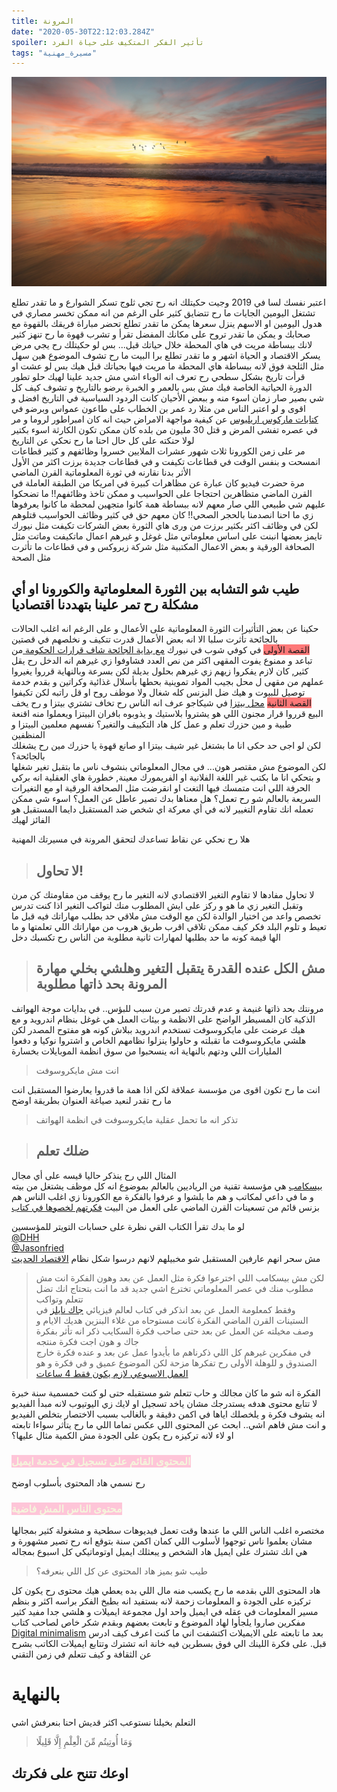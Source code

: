 ```yaml
---
title: المرونة
date: "2020-05-30T22:12:03.284Z"
spoiler: تأثير الفكر المتكيف على حياة الفرد
tags: "مسيرة_مهنية"
---
```


![Nature](./wallpaper.jpg)


اعتبر نفسك لسا في 2019
وجيت حكيتلك انه رح تجي ثلوج تسكر الشوارع و ما تقدر تطلع تشتغل اليومين الجايات ما رح تتضايق كثير على الرغم من انه ممكن تخسر مصاري في هدول اليومين او الاسهم ينزل سعرها يمكن ما تقدر تطلع تحضر مباراة فريقك بالقهوة مع صحابك و يمكن ما تقدر تروح على مكانك المفضل تقرأ و تشرب قهوة ما رح تنهز كثير لانك ببساطة مريت في هاي المحطة خلال حياتك قبل... بس لو حكيتلك رح يجي مرض يسكر الاقتصاد و الحياة اشهر و ما تقدر تطلع برا البيت ما رح تشوف الموضوع هين  سهل مثل الثلجة فوق لانه ببساطة هاي المحطة ما مريت فيها بحياتك قبل هيك بس لو عشت او قرأت تاريخ بشكل سطحي رح تعرف انه الوباء اشي مش جديد علينا لهيك حلو تطور الدورة الحياتية الخاصة فيك مش بس بالعمر و الخبرة برضو بالتاريخ و تشوف كيف كل شي بصير صار زمان اسوء منه و ببعض الأحيان كانت الردود السياسية في التاريخ افضل و اقوى و لو اعتبر الناس من مثلا رد عمر بن الخطاب على طاعون عمواس وبرضو في
<a href="https://www.goodreads.com/book/show/30659.Meditations"> كتابات ماركوس اريليوس</a>
 عن كيفية مواجهة الامراض حيث انه كان امبراطور لروما و مر في عصره تفشى المرض و قتل 30 مليون من بلده كان ممكن تكون الكارثة اسوء بكتير لولا حنكته على كل حال احنا ما رح نحكي عن التاريخ 
<br>
مر على زمن الكورونا ثلاث شهور عشرات الملايين خسروا وظائفهم و كثير قطاعات انمسحت و بنفس الوقت في قطاعات تكيفت و في قطاعات جديدة برزت اكثر من الأول 
<br>
الأثر بدنا نقارنه في ثورة المعلوماتية القرن الماضي
<br>
 مرة حضرت فيديو كان عبارة عن مظاهرات كبيرة في امريكا من الطبقة العاملة في القرن الماضي متظاهرين احتجاجا على الحواسيب و ممكن تاخذ وظائفهم!! ما تضحكوا عليهم شي طبيعي اللي صار معهم لانه ببساطة همة كانوا متجهين لمحطة ما كانوا يعرفوها زي ما احنا انصدمنا بالحجر الصحي!! كان معهم حق في كثير وظائف الحواسيب قتلوهم لكن في وظائف اكثر بكثير برزت من ورى هاي الثورة بعض الشركات تكيفت  مثل نيورك تايمز بعضها انبنت على اساس معلوماتي مثل غوغل و غيرهم اعمال ماتكيفت وماتت مثل الصحافة الورقية و بعض الاعمال المكتبية مثل شركة زيروكس و في قطاعات ما تأثرت مثل الصحة
<br>
## طيب شو التشابه بين الثورة المعلوماتية والكورونا او أي مشكلة رح تمر علينا بتهددنا اقتصاديا
حكينا عن بعض التأثيرات الثورة المعلوماتية على الأعمال و على الرغم انه اغلب الحالات بالجائحة تأثرت  سلبا الا انه بعض الأعمال قدرت تتكيف و نخلصهم في قصتين
<br>
<span style="background: rgba(255, 50, 50, 0.65)">القصة الأولى</span>
 في كوفي شوب في نيورك
 <a href="https://sprudge.com/new-york-city-coffee-in-the-time-of-covid-19-162182.html"> مع بداية الجائحة شاف قرارات الحكومة </a>
 من تباعد و ممنوع يفوت المقهى اكثر من نص العدد فشاوفوا زي غيرهم انه الدخل رح يقل كثير, كان لازم يفكروا زيهم زي غيرهم بحلول بديلة لكن بسرعة وبالنهاية قرروا يغيروا عملهم من مقهى ل محل بجيب المواد تموينية بحطها بأسلال غذائية وكراتين و بقدم خدمة توصيل للبيوت و هيك ضل البزنس كله شغال ولا موظف روح او قل راتبه لكن تكيفوا<br>
 <span style="background: rgba(255, 50, 50, 0.65)">القصة الثانية</span>
 <a href="https://www.bbc.com/news/world-us-canada-52232381">محل بيتزا</a>
  في شيكاجو عرف انه الناس رح تخاف تشتري بيتزا و رح يخف البيع قرروا قرار مجنون اللي هو يشتروا بلاستيك و يذوبوه بافران البيتزا ويعملوا منه اقنعة طبية و مين حزرك تعلم و عمل كل هاد التكييف والتغير؟ نفسهم معلمين البيتزا و المنظفين
 <br>
 لكن لو اجى حد حكى انا ما بشتغل غير شيف بيتزا او صانع قهوة يا حزرك مين رح يشغلك بالجائحة؟<br> 
 لكن الموضوع مش مقتصر هون... في مجال المعلوماتي بنشوف ناس ما بتقبل تغير شغلها و بتحكي انا ما بكتب غير اللغة الفلانية او الفريمورك معينة, خطورة هاي العقلية انه بركي الحرفة اللي انت متمسك فيها التغت او انقرضت مثل الصحافة الورقية او مع التغيرات السريعة بالعالم شو رح تعمل؟ هل معناها بدك تصير عاطل عن العمل؟ اسوء شي ممكن تعمله انك تقاوم التغيير لانه في أي معركة اي شخص ضد المستقبل دايما المستقبل هو الفائز لهيك <br>

هلا رح نحكي عن نقاط تساعدك لتحقق المرونة في مسيرتك المهنية

> ## لا تحاول!

لا تحاول مفادها لا تقاوم التغير الاقتصادي لانه التغير ما رح يوقف من مقاومتك كن مرن وتقبل التغير زي ما هو و ركز على ايش المطلوب منك لتواكب التغير اذا كنت تدرس تخصص واعد من اختيار الوالدة لكن مع الوقت مش ملاقي حد بطلب مهاراتك فيه قبل ما تعيط و تلوم البلد فكر كيف ممكن تلاقي اقرب طريق هروب من مهاراتك اللي تعلمتها و ما الها قيمة كونه ما حد بطلبها لمهارات ثانية مطلوبة من الناس رح تكسبك دخل


> ##  مش الكل عنده القدرة يتقبل التغير وهلشي بخلي مهارة المرونة بحد ذاتها مطلوبة

 مرونتك بحد ذاتها غنيمة و عدم قدرتك تصير مرن سبب للبؤس.. في بدايات موجة الهواتف الذكية كان المسيطر الواضح على الانظمة و بيئات العمل هي غوغل بنظام اندرويد و مع هيك عرضت على مايكروسوفت تستخدم اندرويد ببلاش كونه هو مفتوح المصدر لكن هلشي مايكروسوفت ما تقبلته و حاولوا ينزلوا نظامهم الخاص و اشتروا نوكيا و دفعوا المليارات اللي ودتهم بالنهاية انه ينسحبوا من سوق انظمة الموبايلات بخسارة

> انت مش مايكروسوفت

 انت ما رح تكون اقوى من مؤسسة عملاقة لكن اذا همة ما قدروا يعارضوا المستقبل انت ما رح تقدر لنعيد صياغة العنوان بطريقة اوضح

>تذكر انه ما تحمل عقلية مايكروسوفت في انظمة الهواتف 

> ## ضلك تعلم 

المثال اللي رح ينذكر حاليا قيسه على أي مجال<br>
<a href="https://basecamp.com/">بيسكامب</a>
هي مؤسسة تقنية من الرياديين بالعالم بموضوع انه كل موظف يشتغل من بيته و ما في داعي لمكاتب و هم ما بلشوا و عرفوا بالفكرة مع الكورونا زي اغلب الناس هم بزنس قائم من 
تسعينات القرن الماضي على العمل من البيت  <a href="https://basecamp.com/books/rework">فكرتهم لخصوها في كتاب </a>

لو ما بدك تقرأ الكتاب القي نظرة على حسابات التويتر للمؤسسين <br>
<a href="https://twitter.com/dhh">@DHH</a><br>
<a href="https://twitter.com/jasonfried">@Jasonfried</a><br>
مش سحر انهم عارفين المستقبل شو مخبيلهم لانهم درسوا شكل نظام 
<a href="https://www.forbes.com/sites/danschawbel/2012/04/23/the-4-disciplines-of-business-execution/#884f2607a2e5">الاقتصاد الحديث</a>

> لكن مش بيسكامب اللي اخترعوا فكرة مثل العمل عن بعد وهون الفكرة انت مش مطلوب منك في عصر المعلوماتي تخترع اشي جديد قد ما انت بتحتاج انك تضل تتعلم وتواكب<br>
وفقط كمعلومة العمل عن بعد انذكر في كتاب لعالم فيزيائي
<a href="https://www.amazon.com/4-Hour-Workweek-Escape-Live-Anywhere/dp/0307465357?ots=1&slotNum=1&imprToken=1cb929c3-54bb-97f9-a7d&tag=thneyo0f-20&linkCode=w50">  جاك نايلز</a>
في الستينات القرن الماضي الفكرة كانت مستوحاه من غلاء البنزين هديك الايام و وصف مخيلته عن العمل عن بعد 
 حتى صاحب فكرة السكايب ذكر انه تأثر بفكرة جاك و هون اجت فكرة منتجه<br>
في مفكرين غيرهم كل اللي ذكرناهم ما بأيدوا عمل عن بعد و عنده فكرة خارج الصندوق و للوهلة الأولى رح تفكرها مزحة لكن الموضوع عميق و في فكرة و هو 
<a href="https://www.amazon.com/4-Hour-Workweek-Escape-Live-Anywhere/dp/0307465357?ots=1&slotNum=1&imprToken=1cb929c3-54bb-97f9-a7d&tag=thneyo0f-20&linkCode=w50">العمل الاسبوعي لازم يكون فقط 4 ساعات</a><br>



الفكرة انه شو ما كان مجالك و حاب تتعلم شو مستقبله حتى لو كنت خمسمية سنة خبرة لا تتابع محتوى هدفه يستدرجك مشان ياخد تسجيل او لايك زي اليوتيوب لانه مبدأ الفيديو انه يشوف فكرة و يلخصلك اياها في اكمن دقيقة و بالغالب بسبب الاختصار بتخلص الفيديو و انت مش فاهم اشي.. ابحث عن المحتوى اللي عكس تماما اللي ما رح يتأثر سواءا تابعته او لاء لانه تركيزه رح يكون على الجودة مش الكمية
مثال عليها؟<br>


### <span style="background-color: rgba(255, 168, 197, 0.65);color:beige">المحتوى القائم على تسجيل في خدمة ايميل</span>

رح نسمي هاد المحتوى بأسلوب اوضح 

### <span style="background-color: rgba(255, 168, 197, 0.65);color:beige">محتوى الناس المش فاضية</span>

مختصره اغلب الناس اللي ما عندها وقت تعمل فيديوهات سطحية و مشغولة كثير بمجالها مشان يعلموا ناس توجهوا ﻷسلوب اللي  كمان اكمن سنة بتوقع انه رح تصير مشهورة و هي انك تشترك على ايميل هاد الشخص و يبعثلك ايميل اوتوماتيكي كل اسبوع بمجاله
<br>

>  طيب شو بميز هاد المحتوى عن كل اللي بنعرفه؟

هاد المحتوى اللي بقدمه ما رح يكسب منه مال اللي بده يعطي هيك محتوى رح يكون كل تركيزه على الجودة و المعلومات زحمة لانه بستفيد انه بطبخ الفكر براسه اكثر و بنظم مسير المعلومات في عقله
في ايميل واحد اول مجموعة ايميلات و هلشي جدا مفيد كثير مفكرين صاروا يلجأوا لهاد الموضوع و تابعت بعضهم وبقدم شكر خاص لصاحب كتاب 
<a href="https://www.calnewport.com/">Digital minimalism</a>
بعد ما تابعته على الايميلات اكتشفت اني ما كنت اعرف كيف ادرس قبل. 
على فكرة اللينك الي فوق بسطرين فيه خانة انه تشترك وتتابع ايميلات الكاتب بشرح عن الثقافة و كيف تتعلم في زمن التقني

# بالنهاية 
التعلم بخيلنا نستوعب اكثر قديش احنا بنعرفش اشي
> وَمَا أُوتِيتُم مِّنَ الْعِلْمِ إِلَّا قَلِيلًا

## اوعك تتنح على فكرتك